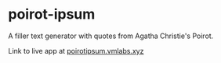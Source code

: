 # poirot-ipsum

A filler text generator with quotes from Agatha Christie's Poirot.

Link to live app at [poirotipsum.vmlabs.xyz](http://poirotipsum.vmlabs.xyz/)
